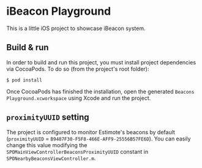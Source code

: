 # iBeacon Playground
This is a little iOS project to showcase iBeacon system.

## Build & run
In order to build and run this project, you must install project dependencies via CocoaPods. To do so (from the project's root folder):

    $ pod install

Once CocoaPods has finished the installation, open the generated `Beacons Playground.xcworkspace` using Xcode and run the project.

## `proximityUUID` setting
The project is configured to monitor Estimote's beacons by default (`proximityUUID` = `B9407F30-F5F8-466E-AFF9-25556B57FE6D`). You can easily change this value modifying the `SPOMainViewControllerBeaconsProximityUUID` constant in `SPONearbyBeaconsViewController.m`.
